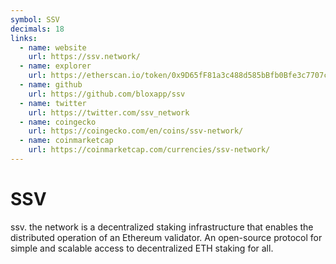 ```yaml
---
symbol: SSV
decimals: 18
links:
  - name: website
    url: https://ssv.network/
  - name: explorer
    url: https://etherscan.io/token/0x9D65fF81a3c488d585bBfb0Bfe3c7707c7917f54
  - name: github
    url: https://github.com/bloxapp/ssv
  - name: twitter
    url: https://twitter.com/ssv_network
  - name: coingecko
    url: https://coingecko.com/en/coins/ssv-network/
  - name: coinmarketcap
    url: https://coinmarketcap.com/currencies/ssv-network/
---
```


# SSV

ssv. the network is a decentralized staking infrastructure that enables the distributed operation of an Ethereum validator. An open-source protocol for simple and scalable access to decentralized ETH staking for all.
